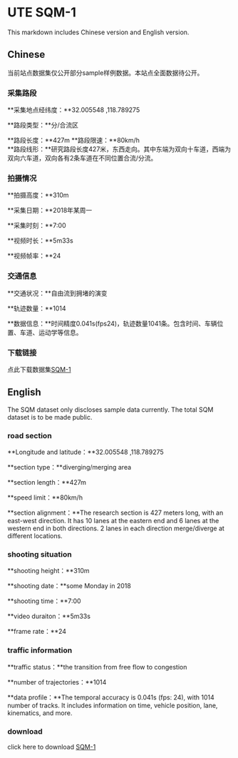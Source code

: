 # UTE SQM-1
This markdown includes Chinese version and English version.

## Chinese
当前站点数据集仅公开部分sample样例数据。本站点全面数据待公开。

### 采集路段
**采集地点经纬度：**32.005548 ,118.789275

**路段类型：**分/合流区

**路段长度：**427m
**路段限速：**80km/h<br>
**路段线形：**研究路段长度427米，东西走向。其中东端为双向十车道，西端为双向六车道，双向各有2条车道在不同位置合流/分流。

### 拍摄情况
**拍摄高度：**310m<br>

**采集日期：**2018年某周一<br>

**采集时刻：**7:00<br>

**视频时长：**5m33s<br>

**视频帧率：**24<br>

### 交通信息
**交通状况：**自由流到拥堵的演变<br>

**轨迹数量：**1014<br>

**数据信息：**时间精度0.041s(fps24)，轨迹数量1041条。包含时间、车辆位置、车道、运动学等信息。<br>

### 下载链接
点此下载数据集[SQM-1](https://pan.baidu.com/s/11PeOscTHfgCgVRn3cEvtRw?pwd=7ccc)


## English
The SQM dataset only discloses sample data currently. The total SQM dataset is to be made public.

### road section
**Longitude and latitude：**32.005548 ,118.789275<br>

**section type：**diverging/merging area<br>

**section length：**427m<br>

**speed limit：**80km/h<br>

**section alignment：**The research section is 427 meters long, with an east-west direction. It has 10 lanes at the eastern end and 6 lanes at the western end in both directions. 2 lanes in each direction merge/diverge at different locations.

### shooting situation
**shooting height：**310m<br>

**shooting date：**some Monday in 2018<br>

**shooting time：**7:00<br>

**video duraiton：**5m33s<br>

**frame rate：**24<br>

### traffic information
**traffic status：**the transition from free flow to congestion<br>

**number of trajectories：**1014<br>

**data profile：**The temporal accuracy is 0.041s (fps: 24), with 1014 number of tracks. It includes information on time, vehicle position, lane, kinematics, and more.<br>

### download
click here to download [SQM-1](https://drive.google.com/drive/folders/1TNXu6CMD32JnnRZvNmVEnaJFEAGN9ff_?usp=drive_link)


